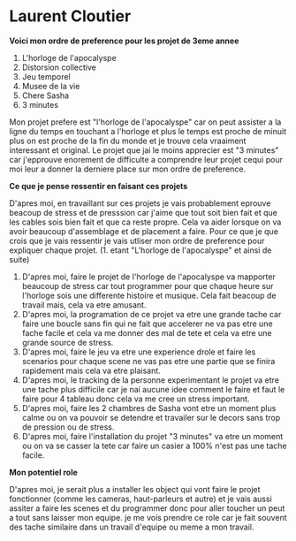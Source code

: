 # Laurent Cloutier

**Voici mon ordre de preference pour les projet de 3eme annee**
1. L'horloge de l'apocalyspe
2. Distorsion collective
3. Jeu temporel
4. Musee de la vie
5. Chere Sasha
6. 3 minutes

Mon projet prefere est "l'horloge de l'apocalyspe" car on peut assister a la ligne du temps en touchant a l'horloge et plus le temps est proche de minuit plus on est proche de la fin du monde et je trouve cela vraaiment interessant et original. Le projet que jai le moins apprecier est "3 minutes" car j'epprouve enorement de difficulte a comprendre leur projet cequi pour moi leur a donner la derniere place sur mon ordre de preference.


**Ce que je pense ressentir en faisant ces projets**

D'apres moi, en travaillant sur ces projets je vais probablement eprouve beacoup de stress et de presssion car j'aime que tout soit bien fait et que les cables sois bien fait et que ca reste propre. Cela va aider lorsque on va avoir beaucoup d'assemblage et de placement a faire. Pour ce que je que crois que je vais ressentir je vais utliser mon ordre de preference pour expliquer chaque projet. (1. etant "L'horloge de l'apocalyspe" et ainsi de suite)
1. D'apres moi, faire le projet de l'horloge de l'apocalyspe va mapporter beaucoup de stress car tout programmer pour que chaque heure sur l'horloge sois une differente histoire et musique. Cela fait beacoup de travail mais, cela va etre amusant.
2. D'apres moi, la programation de ce projet va etre une grande tache car faire une boucle sans fin qui ne fait que accelerer ne va pas etre une fache facile et cela va me donner des mal de tete et cela va etre une grande source de stress.
3. D'apres moi, faire le jeu va etre une experience drole et faire les scenarios pour chaque scene ne vas pas etre une partie que se finira rapidement mais cela va etre plaisant.
4. D'apres moi, le tracking de la personne experimentant le projet va etre une tache plus difficile car je nai aucune idee comment le faire et faut le faire pour 4 tableau donc cela va me cree un stress important.
5. D'apres moi, faire les 2 chambres de Sasha vont etre un moment plus calme ou on va pouvoir se detendre et travailer sur le decors sans trop de pression ou de stress.
6. D'apres moi, faire l'installation du projet "3 minutes" va etre un moment ou on va se casser la tete car faire un casier a 100% n'est pas une tache facile.


**Mon potentiel role**

D'apres moi, je serait plus a installer les object qui vont faire le projet fonctionner (comme les cameras, haut-parleurs et autre) et je vais aussi assiter a faire les scenes et du programmer donc pour aller toucher un peut a tout sans laisser mon equipe. je me vois prendre ce role car je fait souvent des tache similaire dans un travail d'equipe ou meme a mon travail.

